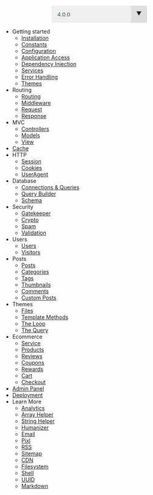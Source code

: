 <style type="text/css">
select{-webkit-appearance:none;-moz-appearance:none;-ms-appearance:none;appearance:none;outline:0;box-shadow:none;border:0!important;background:#efefef;background-image:none}.select{position:relative;display:block;width:250px;height:45px;line-height:3;background:#efefef;overflow:hidden;border-radius:.25em;margin:0 auto}select{width:100%;height:100%;margin:0;padding:0 0 0 .5em;color:#33495f;cursor:pointer;padding-left:15px;font-size:15px}select::-ms-expand{display:none}.select::after{content:'\25BC';position:absolute;top:0;right:0;bottom:0;padding:0 1em;background:#dedede;pointer-events:none}.select:hover::after{color:#f39c12}.select::after{-webkit-transition:.25s all ease;-o-transition:.25s all ease;transition:.25s all ease}
</style>
<div class="select">
	<select onchange="window.location = window.location.protocol + '//' + window.location.host + '/' + this.value">
		<option value="3.0.0">3.0.0</option>
	  	<option value="4.0.0" selected>4.0.0</option>
	  	<option value="4.1.0">4.1.0</option>
	  	<option value="5.0.0">5.0.0</option>
	  	<option value="5.1.0">5.1.0</option>
	  	<option value="5.2.0">5.2.0</option>
	  	<option value="6.0.0">6.0.0</option>
	</select>
</div>

- Getting started
	- [Installation](/getting-started/installation.md)
	- [Constants](/getting-started/constants.md)
	- [Configuration](/getting-started/configuration.md)
	- [Application Access](/getting-started/application-access.md)
	- [Dependency Injection](/getting-started/dependency-injection.md)
	- [Services](/getting-started/services.md)
	- [Error Handling](/getting-started/error-handling.md)
	- [Themes](/getting-started/themes.md)
- Routing
	- [Routing](/routing/routing.md)
	- [Middleware](/routing/middleware.md)
	- [Request](/routing/request.md)
	- [Response](/routing/response.md)
- MVC
	- [Controllers](/mvc/controllers.md)
	- [Models](/mvc/models.md)
	- [View](/mvc/view.md)
- [Cache](/cache.md)
- HTTP
	- [Session](/http/session.md)
	- [Cookies](/http/cookies.md)
	- [UserAgent](/http/user-agent.md)
- Database
	- [Connections & Queries](/database/database.md)
	- [Query Builder](/database/query-builder.md)
	- [Schema](/database/schema.md)
- Security
	- [Gatekeeper](/security/gatekeeper.md)
	- [Crypto](/security/crypto.md)
	- [Spam](/security/spam.md)
	- [Validation](/security/validation.md)
- Users
	- [Users](/users/users.md)
	- [Visitors](/users/visitors.md)
- Posts
	- [Posts](/posts/posts.md)
	- [Categories](/posts/categories.md)
	- [Tags](/posts/tags.md)
	- [Thumbnails](/posts/thumbnails.md)
	- [Comments](/posts/comments.md)
	- [Custom Posts](/posts/custom.md)
- Themes
	- [Files](/themes/files.md)
	- [Template Methods](/themes/template-methods.md)
	- [The Loop](/themes/loop.md)
	- [The Query](/themes/query.md)
- Ecommerce
	- [Service](/ecommerce/introduction.md)
	- [Products](/ecommerce/products.md)
	- [Reviews](/ecommerce/reviews.md)
	- [Coupons](/ecommerce/coupons.md)
	- [Rewards](/ecommerce/rewards.md)
	- [Cart](/ecommerce/cart.md)
	- [Checkout](/ecommerce/checkout.md)
- [Admin Panel](/admin.md)
- [Deployment](/deployment.md)
- Learn More
    - [Analytics](/learn-more/analytics.md)
	- [Array Helper](/learn-more/array.md)
	- [String Helper](/learn-more/string.md)
	- [Humanizer](/learn-more/humanizer.md)
	- [Email](/learn-more/email.md)
	- [Pixl](/learn-more/pixl.md)
	- [RSS](/learn-more/rss.md)
	- [Sitemap](/learn-more/sitemap.md)
	- [CDN](/learn-more/cdn.md)
	- [Filesystem](/learn-more/filesystem.md)
	- [Shell](/learn-more/shell.md)
	- [UUID](/learn-more/uuid.md)
	- [Markdown](/learn-more/markdown.md)
